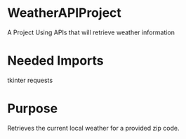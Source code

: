 # WeatherAPIProject
A Project Using APIs that will retrieve weather information

# Needed Imports
tkinter 
requests

# Purpose
Retrieves the current local weather for a provided zip code.